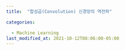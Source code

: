 ```yaml
---
title:  "합성곱(Convolution) 신경망의 역전파"

categories:

  - Machine Learning
last_modified_at: 2021-10-12T08:06:00-05:00
---
```

